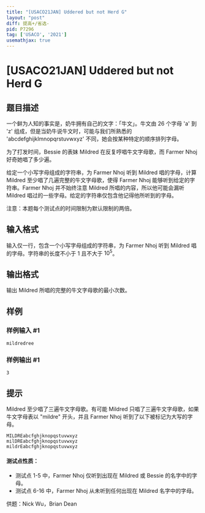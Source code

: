 ```yaml
---
title: "[USACO21JAN] Uddered but not Herd G"
layout: "post"
diff: 提高+/省选-
pid: P7296
tag: ['USACO', '2021']
usemathjax: true
---
```


# [USACO21JAN] Uddered but not Herd G
## 题目描述


一个鲜为人知的事实是，奶牛拥有自己的文字：「牛文」。牛文由 26 个字母 'a' 到 'z' 组成，但是当奶牛说牛文时，可能与我们所熟悉的 'abcdefghijklmnopqrstuvwxyz' 不同，她会按某种特定的顺序排列字母。

为了打发时间，Bessie 的表妹 Mildred 在反复哼唱牛文字母歌，而 Farmer Nhoj 好奇她唱了多少遍。

给定一个小写字母组成的字符串，为 Farmer Nhoj 听到 Mildred 唱的字母，计算 Mildred 至少唱了几遍完整的牛文字母歌，使得 Farmer Nhoj 能够听到给定的字符串。Farmer Nhoj 并不始终注意 Mildred 所唱的内容，所以他可能会漏听 Mildred 唱过的一些字母。给定的字符串仅包含他记得他所听到的字母。

注意：本题每个测试点的时间限制为默认限制的两倍。 
## 输入格式

输入仅一行，包含一个小写字母组成的字符串，为 Farmer Nhoj 听到 Mildred 唱的字母。字符串的长度不小于 $1$ 且不大于 $10^5$。 
## 输出格式

输出 Mildred 所唱的完整的牛文字母歌的最小次数。 
## 样例

### 样例输入 #1
```
mildredree
```
### 样例输出 #1
```
3
```
## 提示

Mildred 至少唱了三遍牛文字母歌。有可能 Mildred 只唱了三遍牛文字母歌，如果牛文字母表以 "mildre" 开头，并且 Farmer Nhoj 听到了以下被标记为大写的字母。

```
MILDREabcfghjknopqstuvwxyz
milDREabcfghjknopqstuvwxyz
mildrEabcfghjknopqstuvwxyz
```

#### 测试点性质：

 - 测试点 1-5 中，Farmer Nhoj 仅听到出现在 Mildred 或 Bessie 的名字中的字母。
 - 测试点 6-16 中，Farmer Nhoj 从未听到任何出现在 Mildred 名字中的字母。

供题：Nick Wu，Brian Dean 
